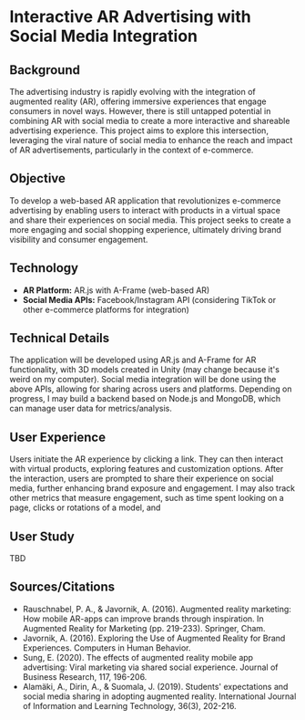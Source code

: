 # Interactive AR Advertising with Social Media Integration

## Background
The advertising industry is rapidly evolving with the integration of augmented reality (AR), offering immersive experiences that engage consumers in novel ways. However, there is still untapped potential in combining AR with social media to create a more interactive and shareable advertising experience. This project aims to explore this intersection, leveraging the viral nature of social media to enhance the reach and impact of AR advertisements, particularly in the context of e-commerce.

## Objective
To develop a web-based AR application that revolutionizes e-commerce advertising by enabling users to interact with products in a virtual space and share their experiences on social media. This project seeks to create a more engaging and social shopping experience, ultimately driving brand visibility and consumer engagement.

## Technology
- **AR Platform:** AR.js with A-Frame (web-based AR)
- **Social Media APIs:** Facebook/Instagram API (considering TikTok or other e-commerce platforms for integration)

## Technical Details
The application will be developed using AR.js and A-Frame for AR functionality, with 3D models created in Unity (may change because it's weird on my computer). Social media integration will be done using the above APIs, allowing for sharing across users and platforms. Depending on progress, I may build a backend based on Node.js and MongoDB, which can manage user data for metrics/analysis.

## User Experience
Users initiate the AR experience by clicking a link. They can then interact with virtual products, exploring features and customization options. After the interaction, users are prompted to share their experience on social media, further enhancing brand exposure and engagement. I may also track other metrics that measure engagement, such as time spent looking on a page, clicks or rotations of a model, and 

## User Study
TBD

## Sources/Citations
- Rauschnabel, P. A., & Javornik, A. (2016). Augmented reality marketing: How mobile AR-apps can improve brands through inspiration. In Augmented Reality for Marketing (pp. 219-233). Springer, Cham.
- Javornik, A. (2016). Exploring the Use of Augmented Reality for Brand Experiences. Computers in Human Behavior.
- Sung, E. (2020). The effects of augmented reality mobile app advertising: Viral marketing via shared social experience. Journal of Business Research, 117, 196-206.
- Alamäki, A., Dirin, A., & Suomala, J. (2019). Students' expectations and social media sharing in adopting augmented reality. International Journal of Information and Learning Technology, 36(3), 202-216.
